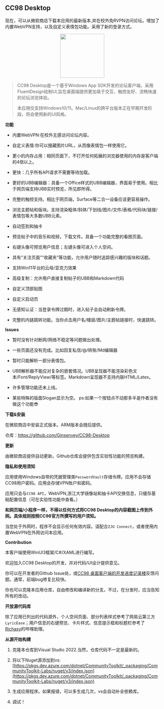 ## CC98 Desktop 
现在，可以从微软商店下载本应用的最新版本,并在校外免RVPN访问论坛。增加了内置WebVPN支持，以及自定义表情包功能。采用了新的登录方式。

<p align="center">
  <a title="从 Microsoft 获取" href="https://apps.microsoft.com/detail/9NJ1LFJ8CDQ0?hl=zh-cn&gl=CN&ocid=pdpshare">
      <img src="https://get.microsoft.com/images/zh-CN%20dark.svg" width=144 />
  </a>
</p>


> CC98 Desktop是一个基于Windows App SDK开发的论坛客户端，采用FluentDesign绘制UI,旨在桌面端提供更加易于交互、触控友好、流畅快速的论坛浏览体验。
> 
> 本应用仅支持Windows10/11。Mac/Linux的跨平台版本正在早期开发阶段，将会使用新的UI风格。


**功能**
- 内置WebVPN:在校外无感访问论坛内容。

- 自定义表情:你可以搜藏图片URL，从而像表情包一样使用它。

- 更小的内存占用：相同页面下，不打开任何拓展的浏览器使用的内存是客户端的4倍以上。

- 更快：几乎所有API请求不需要等待加载。

- 更好的UBB编辑器：具备一个Office样式的UBB编辑器，界面易于使用。相比于网页端支持UBB实时预览，所见即所得。

- 完整的触控支持。相比于网页端，Surface等二合一设备应该更容易操作。

- 浏览主题帖和版块。支持渲染粗体/斜体/下划线/图片/文件/表格/代码块/链接/表情包等大多数UBB元素。

- 自动签到和抽卡

- 预览帖子中的音乐和视频，下载文件。具备一个功能完整的看图页面。

- 右键头像可预览用户信息；左键头像可进入个人空间。

- 具有“关注页面”“收藏夹”等功能，允许用户随时追踪感兴趣的版块和话题。

- 支持Win11平台的云母/亚克力效果

- 高级复制：允许用户直接复制帖子的UBB和Markdown代码

- 自定义顶部贴图

- 自定义启动页

- 无感知认证：当登录令牌过期时，进入帖子会自动刷新令牌。

- 完整的内链跳转功能。当你点击用户名/楼层/图片/主题帖链接时，快速跳转。


**Issues**

- 暂时没有针对断网/网络不稳定等问题做出处理。

- 一些页面还没有完成。比如回复私信/@/转账/Md编辑器

- 暂时只能解析一部分表情包。

- UBB解析器不能应对复杂的嵌套情况。UBB呈现器不能渲染彩色文本/Font/ReplyView/等标签。Markdown呈现器不支持内联HTML/Latex。

- 许多管理功能还未上线。

- 某些特殊的版面Slogan显示为空。
ps:如果一个按钮点不动那多半是作者没有做这个功能😎

**下载&安装**


在微软商店中安装正式版本。ARM版本会随后提供。


仓库：https://github.com/Ginsenvey/CC98-Desktop  


**更新**

由微软商店提供自动更新。Github仓库会提供包含实验性功能的预览构建。


**隐私和使用须知**

应用使用Windows自带的凭据管理类`PasswordVault`存储令牌。应用不会存储CC98用户密码。应用会存储VPN账户和密码。

应用只会与`CC98 API`，WebVPN,浙江大学镜像站和抽卡API交换信息，只缓存基础配置信息（可在实验性功能中查看。）

**和网页端/小程序一样，不得以任何方式将CC98 Desktop的内容截图上传到外网。具体规则按照CC98官方所撰写的用户须知。**

当您处于外网时，程序不会显示任何有效内容。请配合`ZJU Connect`，或者使用内置WebVPN在外网访问本应用。

**Contribution**

本客户端使用WinUI3框架/C#/XAML进行编写。

欢迎加入CC98 Desktop的开发，并对代码/UI设计提供意见。

你可以在开发者的Github Issue处，或[CC98 桌面客户端的开发进度记录楼](https://www.cc98.org/topic/6173309)反馈问题。通常，前端bug修复比较快。

你也可以克隆本应用仓库，自由修改和编译新的分支。不过，在分发时，应当告知所有的改动。

**开放源代码库**

除了应用已列出的代码源外，个人空间页面、部分列表样式参考了网易云第三方`LyricEase`；用户信息的右键预览、卡片样式、信息提示框和标题栏参考了[Richasy](https://github.com/Richasy)的哔哩助理。





**从源开始构建**

1. 克隆本仓库到Visual Studio 2022.当然，仓库代码不一定是最新的。

2. 将以下Nuget源添加到vs:[https://pkgs.dev.azure.com/dotnet/CommunityToolkit/_packaging/CommunityToolkit-Labs/nuget/v3/index.json](https://pkgs.dev.azure.com/dotnet/CommunityToolkit/_packaging/CommunityToolkit-Labs/nuget/v3/index.json) 

3. 生成应用程序。如果报错，可以多生成几次，vs会自动补全依赖库。

4. 调试！

